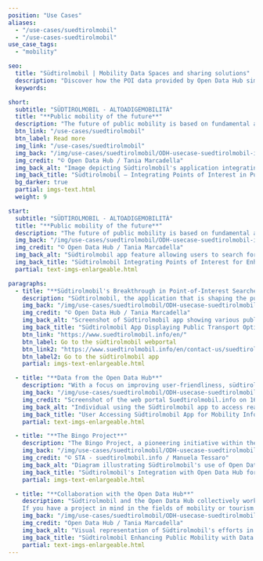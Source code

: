 ```yaml
---
position: "Use Cases"
aliases:
  - "/use-cases/suedtirolmobil"
  - "/use-cases-suedtirolmobil"
use_case_tags:
  - "mobility"

seo:
  title: "Südtirolmobil | Mobility Data Spaces and sharing solutions"
  description: "Discover how the POI data provided by Open Data Hub simplifies public transport in South Tyrol, offering an intuitive experience for both locals and tourists"
  keywords:

short:
  subtitle: "SÜDTIROLMOBIL - ALTOADIGEMOBILITÀ"
  title: "**Public mobility of the future**"
  description: "The future of public mobility is based on fundamental aspects such as the provision of high-level information to passengers and the integration of a modern ticketing system. However, one important improvement takes centre stage: the new ability to seamlessly integrate points of interest (POIs) provided by the Open Data Hub, into search queries, without the need for precise addresses. The simplification of this process not only transforms the passenger experience, but also broadens the appeal of public transport, marking a significant leap forward in the evolution of transport services."
  btn_link: "/use-cases/suedtirolmobil"
  btn_label: Read more
  img_link: "/use-cases/suedtirolmobil"
  img_back: "/img/use-cases/suedtirolmobil/ODH-usecase-suedtirolmobil-image-01.jpg"
  img_credit: "© Open Data Hub / Tania Marcadella"
  img_back_alt: "Image depicting Südtirolmobil's application integrating Open Data Hub's POI data for enhanced public mobility services."
  img_back_title: "Südtirolmobil – Integrating Points of Interest in Public Mobility"
  bg_darker: true
  partial: imgs-text.html
  weight: 9

start:
  subtitle: "SÜDTIROLMOBIL - ALTOADIGEMOBILITÀ"
  title: "**Public mobility of the future**"
  description: "The future of public mobility is based on fundamental aspects such as the provision of high-level information to passengers and the integration of a modern ticketing system. However, one important improvement takes centre stage: the new ability to seamlessly integrate points of interest (POIs) provided by the Open Data Hub, into search queries, without the need for precise addresses. The simplification of this process not only transforms the passenger experience, but also broadens the appeal of public transport, marking a significant leap forward in the evolution of transport services."
  img_back: "/img/use-cases/suedtirolmobil/ODH-usecase-suedtirolmobil-image-01.jpg"
  img_credit: "© Open Data Hub / Tania Marcadella"
  img_back_alt: "Südtirolmobil app feature allowing users to search for points of interest to improve travel planning."
  img_back_title: "Südtirolmobil Integrating Points of Interest for Enhanced Travel"
  partial: text-imgs-enlargeable.html

paragraphs:
  - title: "**Südtirolmobil's Breakthrough in Point-of-Interest Searches**"
    description: "Südtirolmobil, the application that is shaping the public mobility landscape in South Tyrol, has evolved by introducing an innovative feature that takes user convenience to a new level: the ability to search for points of interest (POI) with data provided by the Open Data Hub. With a focus on simplifying the passenger experience, this innovative app now allows users to effortlessly explore their surroundings by integrating POIs into search queries. This new feature is of great benefit to both locals and tourists as it provides intuitive and user-friendly access to public transport."
    img_back: "/img/use-cases/suedtirolmobil/ODH-usecase-suedtirolmobil-image-02.jpg"
    img_credit: "© Open Data Hub / Tania Marcadella"
    img_back_alt: "Screenshot of Südtirolmobil app showing various public transportation options available to users."
    img_back_title: "Südtirolmobil App Displaying Public Transport Options"
    btn_link: "https://www.suedtirolmobil.info/en/"
    btn_label: Go to the südtirolmobil webportal
    btn_link2: "https://www.suedtirolmobil.info/en/contact-us/suedtirolmobil-app"
    btn_label2: Go to the südtirolmobil app
    partial: imgs-text-enlargeable.html

  - title: "**Data from the Open Data Hub**"
    description: "With a focus on improving user-friendliness, südtirolmobil utilises data from the Open Data Hub to enhance its trip planning capabilities, particularly for tourists who are more familiar with Points of Interest (POIs) than specific bus stops or addresses. This integration not only enriches the passenger experience but also facilitates a more seamless and convenient journey for all users of the app, contributing to the overall success of the transportation system in South Tyrol."
    img_back: "/img/use-cases/suedtirolmobil/ODH-usecase-suedtirolmobil-image-03.jpg"
    img_credit: "Screenshot of the web portal Suedtirolmobil.info on 16.01.2024"
    img_back_alt: "Individual using the Südtirolmobil app to access real-time mobility and transportation information."
    img_back_title: "User Accessing Südtirolmobil App for Mobility Information"
    partial: text-imgs-enlargeable.html

  - title: "**The Bingo Project**"
    description: "The Bingo Project, a pioneering initiative within the realm of public mobility in South Tyrol, represents a multi-year digitalization initiative led by Südtiroler Transportstrukturen AG (STA) on behalf of the province of South Tyrol. This project's primary objective is to establish the groundwork for open systems that facilitate data exchange among various local stakeholders in public mobility. It adheres to open standards such as NeTEx, SIRI, ITxPT, and OJP, fostering an interoperable ecosystem. This approach aligns with the European Commission's directives on standardised data exchange in public mobility since 2017, ensuring compliance with EU requirements. One of the key outcomes of the Bingo Project is the development of official information channels, including a web portal and native mobile apps, all operating under the brand \"suedtirolmobil / altoadigemobilità.\" These new channels have rapidly gained popularity, becoming some of the most widely used applications in the region. This project has revolutionised how people access and interact with public transportation services in South Tyrol."
    img_back: "/img/use-cases/suedtirolmobil/ODH-usecase-suedtirolmobil-image-04.jpg"
    img_credit: "© STA - suedtirolmobil.info / Manuela Tessaro"
    img_back_alt: "Diagram illustrating Südtirolmobil's use of Open Data Hub's real-time data for enhanced mobility services."
    img_back_title: "Südtirolmobil's Integration with Open Data Hub for Real-Time Data"
    partial: imgs-text-enlargeable.html

  - title: "**Collaboration with the Open Data Hub**"
    description: "Südtirolmobil and the Open Data Hub collectively work to advance public mobility in South Tyrol. These initiatives aim to simplify travel, provide high-quality information, and enhance the appeal of public transportation services, ultimately improving the quality of life for residents and visitors in the region.
    If you have a project in mind in the fields of mobility or tourism and need data, or are interested in a collaboration with the Open Data Hub send us an Email. We look forward to hearing from you!"
    img_back: "/img/use-cases/suedtirolmobil/ODH-usecase-suedtirolmobil-image-05.jpg"
    img_credit: "Open Data Hub / Tania Marcadella"
    img_back_alt: "Visual representation of Südtirolmobil's efforts in enhancing public mobility through data integration."
    img_back_title: "Südtirolmobil Enhancing Public Mobility with Data Integration"
    partial: text-imgs-enlargeable.html
---
```

